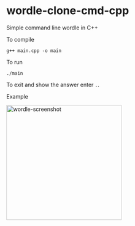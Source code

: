 # wordle-clone-cmd-cpp
Simple command line wordle in C++ 

To compile
```
g++ main.cpp -o main
```
To run
```
./main
```
To exit and show the answer enter `.`.

Example

<img src="https://github.com/Dima-aka-dima/wordle-clone-cmd-cpp/assets/99353558/8d9918c5-fef6-4dce-b67d-8a095e8f3beb" alt="wordle-screenshot" width="300"/>
